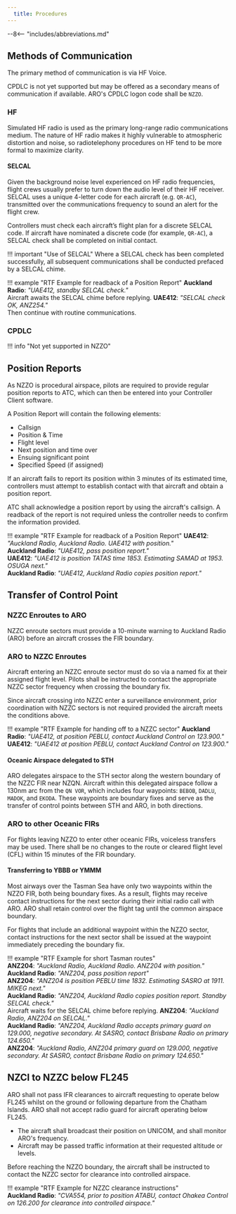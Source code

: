 ```yaml
---
  title: Procedures
---
```


--8<-- "includes/abbreviations.md"

## Methods of Communication

The primary method of communication is via HF Voice.

CPDLC is not yet supported but may be offered as a secondary means of communication if available. ARO's CPDLC logon code shall be `NZZO`.

### HF

Simulated HF radio is used as the primary long-range radio communications medium. The nature of HF radio makes it highly vulnerable to atmospheric distortion and noise, so radiotelephony procedures on HF tend to be more formal to maximize clarity.

#### SELCAL

Given the background noise level experienced on HF radio frequencies, flight crews usually prefer to turn down the audio level of their HF receiver. SELCAL uses a unique 4-letter code for each aircraft (e.g. `QR-AC`), transmitted over the communications frequency to sound an alert for the flight crew.

Controllers must check each aircraft’s flight plan for a discrete SELCAL code. If aircraft have nominated a discrete code (for example, `QR-AC`), a SELCAL check shall be completed on initial contact.

!!! important "Use of SELCAL"
    Where a SELCAL check has been completed successfully, all subsequent communications shall be conducted prefaced by a SELCAL chime.

!!! example "RTF Example for readback of a Position Report"
    **Auckland Radio**: *"UAE412, standby SELCAL check."*  
    Aircraft awaits the SELCAL chime before replying. 
    **UAE412**: *"SELCAL check OK, ANZ254."*    
    Then continue with routine communications.

### CPDLC

!!! info "Not yet supported in NZZO"


## Position Reports

As NZZO is procedural airspace, pilots are required to provide regular position reports to ATC, which can then be entered into your Controller Client software.

A Position Report will contain the following elements:

- Callsign
- Position & Time
- Flight level
- Next position and time over
- Ensuing significant point
- Specified Speed (if assigned)

If an aircraft fails to report its position within 3 minutes of its estimated time, controllers must attempt to establish contact with that aircraft and obtain a position report.

ATC shall acknowledge a position report by using the aircraft's callsign. A readback of the report is not required unless the controller needs to confirm the information provided.

!!! example "RTF Example for readback of a Position Report"
    **UAE412**: *"Auckland Radio, Auckland Radio. UAE412 with position."*  
    **Auckland Radio**: *"UAE412, pass position report."*    
    **UAE412**: *"UAE412 is position TATAS time 1853. Estimating SAMAD at 1953. OSUGA next."*  
    **Auckland Radio**: *"UAE412, Auckland Radio copies position report."*  

## Transfer of Control Point

### NZZC Enroutes to ARO

NZZC enroute sectors must provide a 10-minute warning to Auckland Radio (ARO) before an aircraft crosses the FIR boundary.

### ARO to NZZC Enroutes

Aircraft entering an NZZC enroute sector must do so via a named fix at their assigned flight level. Pilots shall be instructed to contact the appropriate NZZC sector frequency when crossing the boundary fix.

Since aircraft crossing into NZZC enter a surveillance environment, prior coordination with NZZC sectors is not required provided the aircraft meets the conditions above.

!!! example "RTF Example for handing off to a NZZC sector"
    **Auckland Radio**: *"UAE412, at position PEBLU, contact Auckland Control on 123.900."*    
    **UAE412**: *"UAE412 at position PEBLU, contact Auckland Control on 123.900."*

#### Oceanic Airspace delegated to STH

ARO delegates airspace to the STH sector along the western boundary of the NZZC FIR near NZQN. Aircraft within this delegated airspace follow a 130nm arc from the `QN VOR`, which includes four waypoints: `BEBOB`, `DADLU`, `MADOK`, and `EKODA`. These waypoints are boundary fixes and serve as the transfer of control points between STH and ARO, in both directions.

### ARO to other Oceanic FIRs

For flights leaving NZZO to enter other oceanic FIRs, voiceless transfers may be used. There shall be no changes to the route or cleared flight level (CFL) within 15 minutes of the FIR boundary.

#### Transferring to YBBB or YMMM

Most airways over the Tasman Sea have only two waypoints within the NZZO FIR, both being boundary fixes. As a result, flights may receive contact instructions for the next sector during their initial radio call with ARO. ARO shall retain control over the flight tag until the common airspace boundary.

For flights that include an additional waypoint within the NZZO sector, contact instructions for the next sector shall be issued at the waypoint immediately preceding the boundary fix.

!!! example "RTF Example for short Tasman routes"   
    **ANZ204**: *"Auckland Radio, Auckland Radio. ANZ204 with position."*  
    **Auckland Radio**: *"ANZ204, pass position report"*      
    **ANZ204**: *"ANZ204 is position PEBLU time 1832. Estimating SASRO at 1911. MIKEG next."*  
    **Auckland Radio**: *"ANZ204, Auckland Radio copies position report. Standby SELCAL check."*    
    Aircraft waits for the SELCAL chime before replying.
    **ANZ204**: *"Auckland Radio, ANZ204 on SELCAL."*  
    **Auckland Radio**: *"ANZ204, Auckland Radio accepts primary guard on 129.000, negative secondary. At SASRO, contact Brisbane Radio on primary 124.650."*  
    **ANZ204**: *"Auckland Radio, ANZ204 primary guard on 129.000, negative secondary. At SASRO, contact Brisbane Radio on primary 124.650."*  

## NZCI to NZZC below FL245

ARO shall not pass IFR clearances to aircraft requesting to operate below FL245 whilst on the ground or following departure from the Chatham Islands. ARO shall not accept radio guard for aircraft operating below FL245.

- The aircraft shall broadcast their position on UNICOM, and shall monitor ARO's frequency.
- Aircraft may be passed traffic information at their requested altitude or levels.

Before reaching the NZZO boundary, the aircraft shall be instructed to contact the NZZC sector for clearance into controlled airspace.

!!! example "RTF Example for NZZC clearance instructions"   
    **Auckland Radio**: *"CVA554, prior to position ATABU, contact Ohakea Control on 126.200 for clearance into controlled airspace."* 